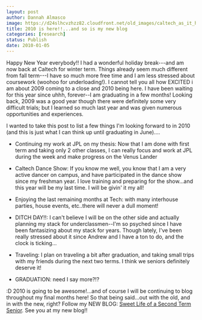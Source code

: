 ```yaml
---
layout: post
author: Dannah Almasco
image: https://d24slhcvzhzz82.cloudfront.net/old_images/caltech_as_it_happens/6a0105349b8251970b0120a7a87e4f970b.jpg
title: 2010 is here!!...and so is my new blog
categories: [research]
status: Publish
date: 2010-01-05
---
```



Happy New Year everybody!!
I had a wonderful holiday break---and am now back at Caltech for winter term. Things already seem much different from fall term---I have so much more free time and I am less stressed about coursework (woohoo for underloading!). 
I cannot tell you all how EXCITED i am about 2009 coming to a close and 2010 being here. I have been waiting for this year since uhhh, forever--I am graduating in a few months! Looking back, 2009 was a good year though there were definitely some very difficult trials; but I learned so much last year and was given numerous opportunities and experiences.

I wanted to take this post to list a few things I'm looking forward to in 2010 (and this is just what I can think up until graduating in June)....

- Continuing my work at JPL on my thesis: Now that I am done with first term and taking only 2 other classes, I can really focus and work at JPL during the week and make progress on the Venus Lander
- Caltech Dance Show: If you know me well, you know that I am a very active dancer on campus, and have participated in the dance show since my freshman year. I love training and preparing for the show...and this year will be my last time. I will be givin' it my all!
- Enjoying the last remaining months at Tech: with many interhouse parties, house events, etc..there will never a dull moment!
- DITCH DAY!!: I can't believe I will be on the other side and actually planning my stack for underclassmen--I'm so psyched since I have been fantasizing about my stack for years. Though lately, I've been really stressed about it since Andrew and I have a ton to do, and the clock is ticking...

- Traveling: I plan on traveling a bit after graduation, and taking small
trips with my friends during the next two terms. I think we seniors
definitely deserve it!
- GRADUATION: need I say more?!?

:D 2010 is going to be awesome!...and of course I will be continuing to blog throughout my final months here! So that being said...out with the old, and in with the new, right? Follow my NEW BLOG: [Sweet Life of a Second Term Senior](https://caltech.typepad.com/caltech_as_it_happens/sweet-life-of-a-second-term-senior/). 
See you at my new blog!!
